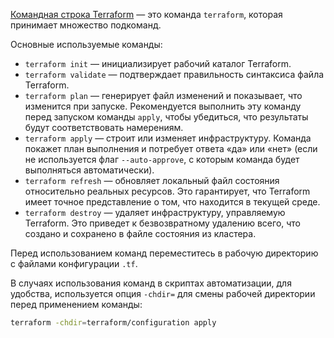 [Командная строка Terraform](https://www.terraform.io/cli/commands) — это команда `terraform`, которая принимает множество подкоманд.

Основные используемые команды:

- `terraform init` — инициализирует рабочий каталог Terraform.
- `terraform validate` — подтверждает правильность синтаксиса файла Terraform.
- `terraform plan` — генерирует файл изменений и показывает, что изменится при запуске. Рекомендуется выполнить эту команду перед запуском команды `apply`, чтобы убедиться, что результаты будут соответствовать намерениям.
- `terraform apply` — строит или изменяет инфраструктуру. Команда покажет план выполнения и потребует ответа «да» или «нет» (если не используется флаг `--auto-approve`, с которым команда будет выполняться автоматически).
- `terraform refresh` — обновляет локальный файл состояния относительно реальных ресурсов. Это гарантирует, что Terraform имеет точное представление о том, что находится в текущей среде.
- `terraform destroy` — удаляет инфраструктуру, управляемую Terraform. Это приведет к безвозвратному удалению всего, что создано и сохранено в файле состояния из кластера.

Перед использованием команд переместитесь в рабочую директорию с файлами конфигурации `.tf`.

В случаях использования команд в скриптах автоматизации, для удобства, используется опция `-chdir=` для смены рабочей директории перед применением команды:

```bash
terraform -chdir=terraform/configuration apply
```

